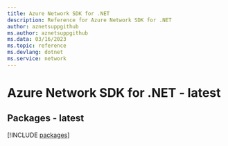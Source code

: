 ```yaml
---
title: Azure Network SDK for .NET
description: Reference for Azure Network SDK for .NET
author: aznetsuppgithub
ms.author: aznetsuppgithub
ms.data: 03/16/2023
ms.topic: reference
ms.devlang: dotnet
ms.service: network
---
```

# Azure Network SDK for .NET - latest
## Packages - latest
[!INCLUDE [packages](network-index.md)]